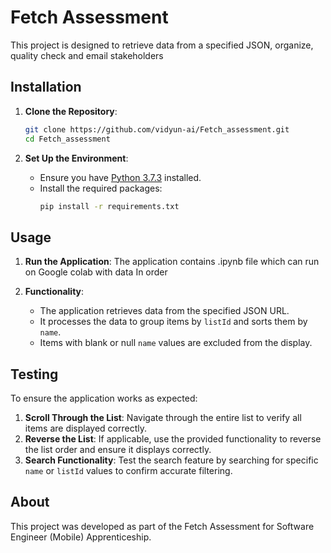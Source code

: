 # Fetch Assessment

This project is designed to retrieve data from a specified JSON, organize, quality check and email stakeholders

## Installation

1. **Clone the Repository**:
   ```bash
   git clone https://github.com/vidyun-ai/Fetch_assessment.git
   cd Fetch_assessment
   ```

2. **Set Up the Environment**:
   - Ensure you have [Python 3.7.3](https://www.python.org/downloads/release/python-373/) installed.
   - Install the required packages:
     ```bash
     pip install -r requirements.txt
     ```

## Usage

1. **Run the Application**:
   The application contains .ipynb file which can run on Google colab with data
   In order 

3. **Functionality**:
   - The application retrieves data from the specified JSON URL.
   - It processes the data to group items by `listId` and sorts them by `name`.
   - Items with blank or null `name` values are excluded from the display.

## Testing

To ensure the application works as expected:

1. **Scroll Through the List**: Navigate through the entire list to verify all items are displayed correctly.
2. **Reverse the List**: If applicable, use the provided functionality to reverse the list order and ensure it displays correctly.
3. **Search Functionality**: Test the search feature by searching for specific `name` or `listId` values to confirm accurate filtering.

## About

This project was developed as part of the Fetch Assessment for Software Engineer (Mobile) Apprenticeship.

